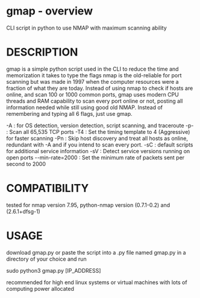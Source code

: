 # gmap - overview
  CLI script in python to use NMAP with maximum scanning ability
# DESCRIPTION
  gmap is a simple python script used in the CLI to reduce the time and memorization it takes to type the flags
  nmap is the old-reliable for port scanning but was made in 1997 when the computer resources were a fraction of what
  they are today. Instead of using nmap to check if hosts are online, and scan 100 or 1000 common ports, gmap uses
  modern CPU threads and RAM capability to scan every port online or not, posting all information needed while still 
  using good old NMAP. Instead of remembering and typing all 6 flags, just use gmap. 

   -A : for OS detection, version detection, script scanning, and traceroute
   -p- : Scan all 65,535 TCP ports
   -T4 : Set the timing template to 4 (Aggressive) for faster scanning
   -Pn : Skip host discovery and treat all hosts as online, redundant with -A and if you intend to scan every port. 
   -sC : default scripts for additional service information
   -sV : Detect service versions running on open ports
   --min-rate=2000 : Set the minimum rate of packets sent per second to 2000

# COMPATIBILITY
  tested for nmap version 7.95, python-nmap version (0.7.1-0.2) and (2.6.1+dfsg-1)

# USAGE
  download gmap.py or paste the script into a .py file named gmap.py in a directory of your choice and run 
  
  sudo python3 gmap.py [IP_ADDRESS]
  
  recommended for high end linux systems or virtual machines with lots of computing power allocated
  
